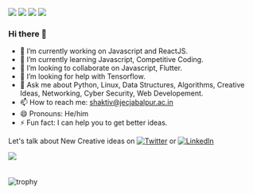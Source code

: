 ![](https://komarev.com/ghpvc/?username=shaktiv29&color=blue&&style=flat-square)
![](https://img.shields.io/badge/OS-Linux-informational?style=flat&logo=<LOGO_NAME>&logoColor=white&color=2bbc8a)
![](https://img.shields.io/badge/Editor-VSCode-informational?style=flat&logo=<LOGO_NAME>&logoColor=white&color=2bbc8a)
![](https://img.shields.io/badge/Code-Python-informational?style=flat&logo=<LOGO_NAME>&logoColor=white&color=2bbc8a)
### Hi there 👋
- 🔭 I’m currently working on Javascript and ReactJS.
- 🌱 I’m currently learning Javascript, Competitive Coding.
- 👯 I’m looking to collaborate on Javascript, Flutter.
- 🤔 I’m looking for help with Tensorflow.
- 💬 Ask me about Python, Linux, Data Structures, Algorithms, Creative Ideas, Networking, Cyber Security, Web Developement.
- 📫 How to reach me: shaktiv@jecjabalpur.ac.in
- 😄 Pronouns: He/him
- ⚡ Fun fact: I can help you to get better ideas.



Let's talk about New Creative ideas on [![Twitter][1.2]][1] or [![LinkedIn][2.2]][2]

[1.2]: http://i.imgur.com/wWzX9uB.png
[2.2]: https://raw.githubusercontent.com/MartinHeinz/MartinHeinz/master/linkedin-3-16.png

[1]: https://twitter.com/shaktijec
[2]: https://www.linkedin.com/in/shaktipro/
<a href="https://github-readme-stats.vercel.app/api?username=shaktiv29&show_icons=true&include_all_commits=true">
  <img align="left" src="https://github-readme-stats.vercel.app/api?username=shaktiv29&show_icons=true&include_all_commits=true" />
  <br/>
</a>
<br />
<br />
![trophy](https://github-profile-trophy.vercel.app/?username=shaktiv29&theme=onedark)
